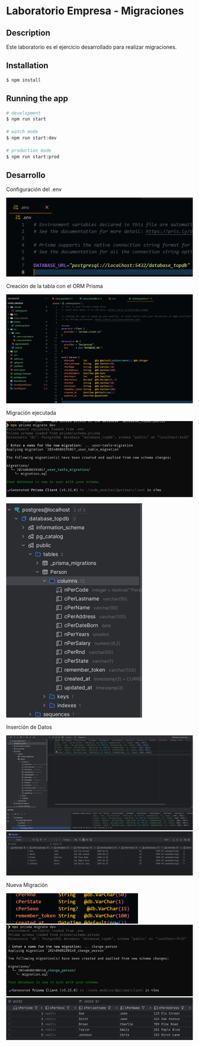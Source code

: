 # Laboratorio Empresa - Migraciones

## Description

Este laboratorio es el ejercicio desarrollado para realizar migraciones.

## Installation

```bash
$ npm install
```

## Running the app

```bash
# development
$ npm run start

# watch mode
$ npm run start:dev

# production mode
$ npm run start:prod
```

## Desarrollo

Configuración del .env

![env](/assets/imageenv.png)

Creación de la tabla con el ORM Prisma

![Uso del Orm para la BD](/assets/image.png)

Migración ejecutada

![comando migracion](/assets/migracion.png)

![base de datos](/assets/bd.png)

Inserción de Datos

![insercion](/assets/insercion.png)
![tabla](/assets/tabla.png)

Nueva Migración

![change](/assets/change.png)
![change text](/assets/change-person.png)
![null](/assets/null.png)
